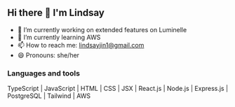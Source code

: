 ## Hi there 👋 I'm Lindsay 

- 🔭 I’m currently working on extended features on Luminelle
- 🌱 I’m currently learning AWS
- 📫 How to reach me: lindsayjin1@gmail.com
- 😄 Pronouns: she/her

### Languages and tools
TypeScript | JavaScript | HTML | CSS | JSX | React.js | Node.js | Express.js | PostgreSQL | Tailwind | AWS
